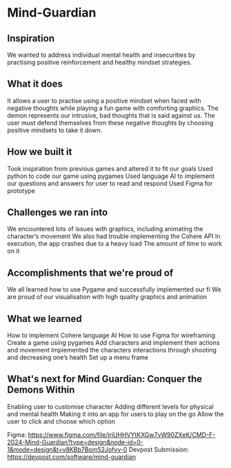 # Mind-Guardian
## Inspiration
We wanted to address individual mental health and insecurities by practising positive reinforcement and healthy mindset strategies.

## What it does
It allows a user to practise using a positive mindset when faced with negative thoughts while playing a fun game with comforting graphics. The demon represents our intrusive, bad thoughts that is said against us. The user must defend themselves from these negative thoughts by choosing positive mindsets to take it down. 

## How we built it
Took inspiration from previous games and altered it to fit our goals
Used python to code our game using pygames
Used language AI to implement our questions and answers for user to read and respond
Used Figma for prototype 

## Challenges we ran into
We encountered lots of issues with graphics, including animating the character’s movement 
We also had trouble implementing the Cohere API
In execution, the app crashes due to a heavy load
The amount of time to work on it

## Accomplishments that we're proud of
We all learned how to use Pygame and successfully implemented our fi
We are proud of our visualisation with high quality graphics and animation

## What we learned
How to implement Cohere language AI
How to use Figma for wireframing
Create a game using pygames
Add characters and implement their actions and movement
Implemented the characters interactions through shooting and decreasing one’s health
Set up a menu frame 

## What's next for Mind Guardian: Conquer the Demons Within
Enabling user to customise character
Adding different levels for physical and mental health
Making it into an app for users to play on the go
Allow the user to click and choose which option

Figma: https://www.figma.com/file/jriUHHVYtKXGw7vW90ZXeK/CMD-F-2024-Mind-Guardian?type=design&node-id=0-1&mode=design&t=v8KBb7Bom52Jofyv-0
Devpost Submission: https://devpost.com/software/mind-guardian
